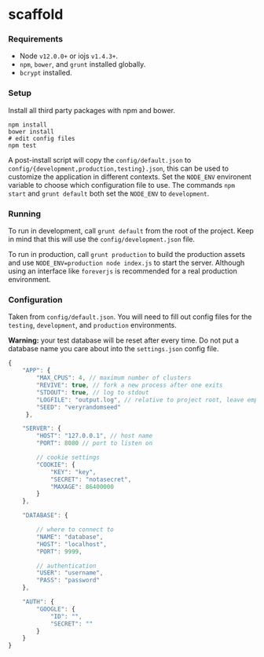scaffold
===========

### Requirements

* Node `v12.0.0+` or iojs `v1.4.3+`.
* `npm`, `bower`, and `grunt` installed globally.
* `bcrypt` installed.

### Setup

Install all third party packages with npm and bower.

```shell
npm install
bower install
# edit config files
npm test
```

A post-install script will copy the `config/default.json` to `config/{development,production,testing}.json`, this can be used to customize the application in different contexts. Set the `NODE_ENV` environent variable to choose which configuration file to use. The commands `npm start` and `grunt default` both set the `NODE_ENV` to `development`.

### Running

To run in development, call `grunt default` from the root of the project. Keep in mind that this will use the `config/development.json` file.

To run in production, call `grunt production` to build the production assets and use `NODE_ENV=production node index.js` to start the server. Although using an interface like `foreverjs` is recommended for a real production environment.

### Configuration

Taken from `config/default.json`. You will need to fill out config files for the `testing`, `development`, and `production` environments.

**Warning:** your test database will be reset after every time. Do not put a database name you care about into the `settings.json` config file.

```javascript
{
    "APP": {
        "MAX_CPUS": 4, // maximum number of clusters
        "REVIVE": true, // fork a new process after one exits
        "STDOUT": true, // log to stdout
        "LOGFILE": "output.log", // relative to project root, leave empty for no file logging
        "SEED": "veryrandomseed"
     },

    "SERVER": {
        "HOST": "127.0.0.1", // host name
        "PORT": 8080 // port to listen on

        // cookie settings
        "COOKIE": {
            "KEY": "key",
            "SECRET": "notasecret",
            "MAXAGE": 86400000
        }
    },

    "DATABASE": {

        // where to connect to
        "NAME": "database",
        "HOST": "localhost",
        "PORT": 9999,

        // authentication
        "USER": "username",
        "PASS": "password"
    },

    "AUTH": {
        "GOOGLE": {
            "ID": "",
            "SECRET": ""
        }
    }
}
```
